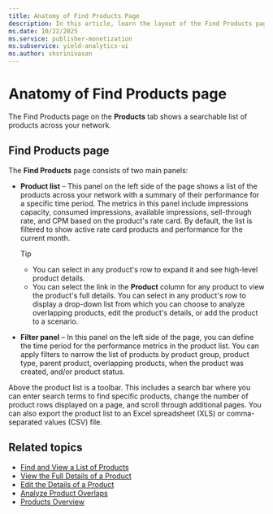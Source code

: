 ```yaml
---
title: Anatomy of Find Products Page
description: In this article, learn the layout of the Find Products page.
ms.date: 10/22/2025
ms.service: publisher-monetization
ms.subservice: yield-analytics-ui
ms.author: shsrinivasan
---
```


# Anatomy of Find Products page

The Find Products page on the **Products** tab shows a searchable list of products across your network.

## Find Products page

The **Find Products** page consists of two main panels:

- **Product list** – This panel on the left side of the page shows a list of the products across your network with a summary of their performance for a specific time period. The metrics in this panel include impressions capacity, consumed impressions, available impressions, sell-through rate, and CPM based on the product's rate card. By default, the list is filtered to show active rate card products and performance for the current month.

  > [!TIP]
  > - You can select in any product's row to expand it and see high-level product details.
  > - You can select the link in the **Product** column for any product to view the product's full details. You can select in any product's row to display a drop-down list from which you can choose to analyze overlapping products, edit the product's details, or add the product to a scenario.

- **Filter panel** – In this panel on the left side of the page, you can define the time period for the performance metrics in the product list. You can apply filters to narrow the list of products by product group, product type, parent product, overlapping products, when the product was created, and/or product status.

Above the product list is a toolbar. This includes a search bar where you can enter search terms to find specific products, change the number of product rows displayed on a page, and scroll through additional pages. You can also export the product list to an Excel spreadsheet (XLS) or comma-separated values (CSV) file.

## Related topics

- [Find and View a List of Products](find-and-view-a-list-of-products.md)
- [View the Full Details of a Product](view-the-full-details-of-a-product.md)
- [Edit the Details of a Product](edit-the-details-of-a-product.md)
- [Analyze Product Overlaps](analyze-product-overlaps.md)
- [Products Overview](products-overview.md)
